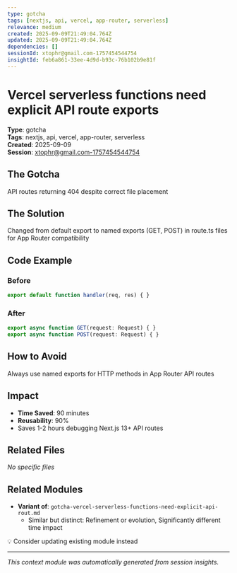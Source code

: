 ```yaml
---
type: gotcha
tags: [nextjs, api, vercel, app-router, serverless]
relevance: medium
created: 2025-09-09T21:49:04.764Z
updated: 2025-09-09T21:49:04.764Z
dependencies: []
sessionId: xtophr@gmail.com-1757454544754
insightId: feb6a861-33ee-4d9d-b93c-76b102b9e81f
---
```


# Vercel serverless functions need explicit API route exports

**Type**: gotcha  
**Tags**: nextjs, api, vercel, app-router, serverless  
**Created**: 2025-09-09  
**Session**: xtophr@gmail.com-1757454544754  

## The Gotcha

API routes returning 404 despite correct file placement

## The Solution

Changed from default export to named exports (GET, POST) in route.ts files for App Router compatibility

## Code Example

### Before
```typescript
export default function handler(req, res) { }
```

### After
```typescript
export async function GET(request: Request) { }
export async function POST(request: Request) { }
```


## How to Avoid

Always use named exports for HTTP methods in App Router API routes

## Impact

- **Time Saved**: 90 minutes
- **Reusability**: 90%
- Saves 1-2 hours debugging Next.js 13+ API routes

## Related Files

*No specific files*

## Related Modules

- **Variant of**: `gotcha-vercel-serverless-functions-need-explicit-api-rout.md`
  - Similar but distinct: Refinement or evolution, Significantly different time impact

💡 Consider updating existing module instead

---
*This context module was automatically generated from session insights.*
